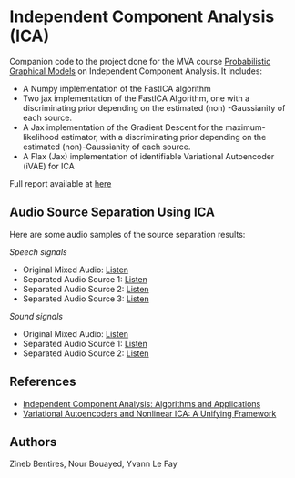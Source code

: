 # Independent Component Analysis (ICA)

Companion code to the project done for the MVA
course [Probabilistic Graphical Models](https://lmbp.uca.fr/~latouche/mva/IntroductiontoProbabilisticGraphicalModelsMVA.html)
on Independent Component Analysis.
It includes:

- A Numpy implementation of the FastICA algorithm
- Two jax implementation of the FastICA Algorithm, one with a discriminating prior depending on the estimated (non)
  -Gaussianity of each source.
- A Jax implementation of the Gradient Descent for the maximum-likelihood estimator, with a discriminating prior
  depending on the estimated (non)-Gaussianity of each source.
- A Flax (Jax) implementation of identifiable Variational Autoencoder (iVAE) for ICA

Full report available at [here](https://github.com/ylefay/independent_component_analysis/blob/main/report/pgm.pdf)
## Audio Source Separation Using ICA

Here are some audio samples of the source separation results:

*Speech signals*

- Original Mixed Audio: [Listen](experiments/exp2_speech/talks_mixture.wav)
- Separated Audio Source 1: [Listen](experiments/exp2_speech/output/s3_predicted.wav)
- Separated Audio Source 2: [Listen](experiments/exp2_speech/output/s4_predicted.wav)
- Separated Audio Source 3: [Listen](experiments/exp2_speech/output/s5_predicted.wav)

*Sound signals*

- Original Mixed Audio: [Listen](experiments/exp1_sounds/sound_mixture.wav)
- Separated Audio Source 1: [Listen](experiments/exp1_sounds/output/s1_predicted.wav)
- Separated Audio Source 2: [Listen](experiments/exp1_sounds/output/s2_predicted.wav)

## References

* [Independent Component Analysis: Algorithms and Applications](https://www.sciencedirect.com/science/article/pii/S0893608000000265)
* [Variational Autoencoders and Nonlinear ICA:
  A Unifying Framework](https://proceedings.mlr.press/v108/khemakhem20a.html)

## Authors

Zineb Bentires, Nour Bouayed, Yvann Le Fay
